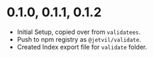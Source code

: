 # 0.1.0, 0.1.1, 0.1.2

- Initial Setup, copied over from `validatees`.
- Push to npm registry as `@jetvil/validate`.
- Created Index export file for `validate` folder.
